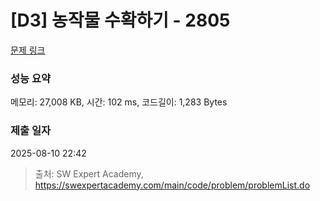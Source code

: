 # [D3] 농작물 수확하기 - 2805 

[문제 링크](https://swexpertacademy.com/main/code/problem/problemDetail.do?contestProbId=AV7GLXqKAWYDFAXB) 

### 성능 요약

메모리: 27,008 KB, 시간: 102 ms, 코드길이: 1,283 Bytes

### 제출 일자

2025-08-10 22:42



> 출처: SW Expert Academy, https://swexpertacademy.com/main/code/problem/problemList.do